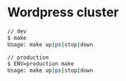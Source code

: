 # Wordpress cluster

```bash
// dev
$ make
Usage: make up|ps|stop|down

// production
$ ENV=production make
Usage: make up|ps|stop|down
```
